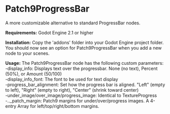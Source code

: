 # Patch9ProgressBar
A more customizable alternative to standard ProgressBar nodes.  

 
**Requirements:** Godot Engine 2.1 or higher  

**Installation:** Copy the 'addons' folder into your Godot Engine project folder. You should now see an option for Patch9ProgressBar when you add a new node to your scenes.  

**Usage:** The Patch9ProgressBar node has the following custom parameters:  
-display_info: Displays text over the progressbar. None (no text), Percent (50%), or Amount (50/100)  
-display_info_font: The font to be used for text display  
-progress_bar_alignment: Set how the progress bar is aligned. "Left" (empty to left), "Right" (empty to right), "Center" (shrink toward center)  
-under_image/over_image/progress_image: Identical to TextureProgress  
-.._patch_margin: Patch9 margins for under/over/progress images. A 4-entry Array for left/top/right/bottom margins.  
